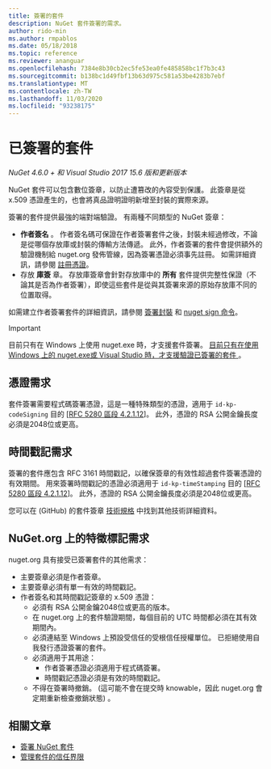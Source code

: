 ```yaml
---
title: 簽署的套件
description: NuGet 套件簽署的需求。
author: rido-min
ms.author: rmpablos
ms.date: 05/18/2018
ms.topic: reference
ms.reviewer: ananguar
ms.openlocfilehash: 7384e8b30cb2ec5fe53ea0fe485858bc1f7b3c43
ms.sourcegitcommit: b138bc1d49fbf13b63d975c581a53be4283b7ebf
ms.translationtype: MT
ms.contentlocale: zh-TW
ms.lasthandoff: 11/03/2020
ms.locfileid: "93238175"
---
```

# <a name="signed-packages"></a>已簽署的套件

*NuGet 4.6.0 + 和 Visual Studio 2017 15.6 版和更新版本*

NuGet 套件可以包含數位簽章，以防止遭篡改的內容受到保護。 此簽章是從 x.509 憑證產生的，也會將真品證明證明新增至封裝的實際來源。

簽署的套件提供最強的端對端驗證。 有兩種不同類型的 NuGet 簽章：
- **作者簽名** 。 作者簽名碼可保證在作者簽署套件之後，封裝未經過修改，不論是從哪個存放庫或封裝的傳輸方法傳遞。 此外，作者簽署的套件會提供額外的驗證機制給 nuget.org 發佈管線，因為簽署憑證必須事先註冊。 如需詳細資訊，請參閱 [註冊憑證](#signature-requirements-on-nugetorg)。
- 存放 **庫簽** 章。 存放庫簽章會針對存放庫中的 **所有** 套件提供完整性保證（不論其是否為作者簽署），即使這些套件是從與其簽署來源的原始存放庫不同的位置取得。   

如需建立作者簽署套件的詳細資訊，請參閱 [簽署封裝](../create-packages/Sign-a-package.md) 和 [nuget sign 命令](../reference/cli-reference/cli-ref-sign.md)。

> [!Important]
> 目前只有在 Windows 上使用 nuget.exe 時，才支援套件簽署。 [目前只有在使用 Windows 上的 nuget.exe或 Visual Studio 時，才支援驗證已簽署的套件 ](../reference/cli-reference/cli-ref-verify.md) 。

## <a name="certificate-requirements"></a>憑證需求

套件簽署需要程式碼簽署憑證，這是一種特殊類型的憑證，適用于 `id-kp-codeSigning` 目的 [[RFC 5280 區段 4.2.1.12](https://tools.ietf.org/html/rfc5280#section-4.2.1.12)]。 此外，憑證的 RSA 公開金鑰長度必須是2048位或更高。

## <a name="timestamp-requirements"></a>時間戳記需求

簽署的套件應包含 RFC 3161 時間戳記，以確保簽章的有效性超過套件簽署憑證的有效期間。 用來簽署時間戳記的憑證必須適用于 `id-kp-timeStamping` 目的 [[RFC 5280 區段 4.2.1.12](https://tools.ietf.org/html/rfc5280#section-4.2.1.12)]。 此外，憑證的 RSA 公開金鑰長度必須是2048位或更高。

您可以在 (GitHub) 的套件簽章 [技術規格](https://github.com/NuGet/Home/wiki/Package-Signatures-Technical-Details) 中找到其他技術詳細資料。

## <a name="signature-requirements-on-nugetorg"></a>NuGet.org 上的特徵標記需求

nuget.org 具有接受已簽署套件的其他需求：

- 主要簽章必須是作者簽章。
- 主要簽章必須有單一有效的時間戳記。
- 作者簽名和其時間戳記簽章的 x.509 憑證：
  - 必須有 RSA 公開金鑰2048位或更高的版本。
  - 在 nuget.org 上的套件驗證期間，每個目前的 UTC 時間都必須在其有效期間內。
  - 必須連結至 Windows 上預設受信任的受根信任授權單位。 已拒絕使用自我發行憑證簽署的套件。
  - 必須適用于其用途： 
    - 作者簽署憑證必須適用于程式碼簽署。
    - 時間戳記憑證必須是有效的時間戳記。
  - 不得在簽署時撤銷。  (這可能不會在提交時 knowable，因此 nuget.org 會定期重新檢查撤銷狀態) 。
  
  
## <a name="related-articles"></a>相關文章

- [簽署 NuGet 套件](../create-packages/Sign-a-Package.md)
- [管理套件的信任界限](../consume-packages/installing-signed-packages.md)
